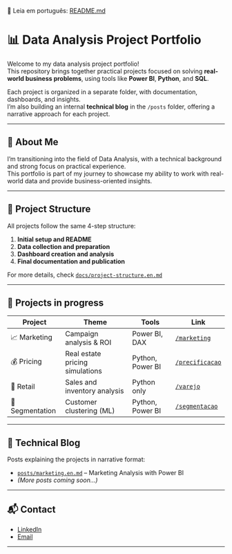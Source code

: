 📄 Leia em português: [README.md](./README.md)


# 📊 Data Analysis Project Portfolio

Welcome to my data analysis project portfolio!  
This repository brings together practical projects focused on solving **real-world business problems**, using tools like **Power BI**, **Python**, and **SQL**.

Each project is organized in a separate folder, with documentation, dashboards, and insights.  
I’m also building an internal **technical blog** in the `/posts` folder, offering a narrative approach for each project.

---

## 🧠 About Me

I’m transitioning into the field of Data Analysis, with a technical background and strong focus on practical experience.  
This portfolio is part of my journey to showcase my ability to work with real-world data and provide business-oriented insights.

---

## 📁 Project Structure

All projects follow the same 4-step structure:

1. **Initial setup and README**
2. **Data collection and preparation**
3. **Dashboard creation and analysis**
4. **Final documentation and publication**

For more details, check [`docs/project-structure.en.md`](./docs/project-structure.en.md)

---

## 📂 Projects in progress

| Project | Theme | Tools | Link |
|--------|-------|--------|------|
| 📈 Marketing | Campaign analysis & ROI | Power BI, DAX | [`/marketing`](./marketing) |
| 💰 Pricing | Real estate pricing simulations | Python, Power BI | [`/precificacao`](./precificacao) |
| 🛒 Retail | Sales and inventory analysis | Python only | [`/varejo`](./varejo) |
| 👥 Segmentation | Customer clustering (ML) | Python, Power BI | [`/segmentacao`](./segmentacao) |

---

## 📝 Technical Blog

Posts explaining the projects in narrative format:

- [`posts/marketing.en.md`](./posts/marketing.en.md) – Marketing Analysis with Power BI  
- *(More posts coming soon...)*

---

## 📬 Contact

- [LinkedIn](https://www.linkedin.com/in/patricia-iaczinski/)
- [Email](patricia.iaczinski@gmail.com)

---

